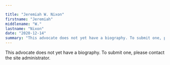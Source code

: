 ```yaml
---

title: "Jeremiah W. Nixon"
firstname: "Jeremiah"
middlename: "W."
lastname: "Nixon"
date: "2020-12-14"
summary: "This advocate does not yet have a biography. To submit one, please contact the site administrator."
---
```

This advocate does not yet have a biography. To submit one, please contact the site administrator.

